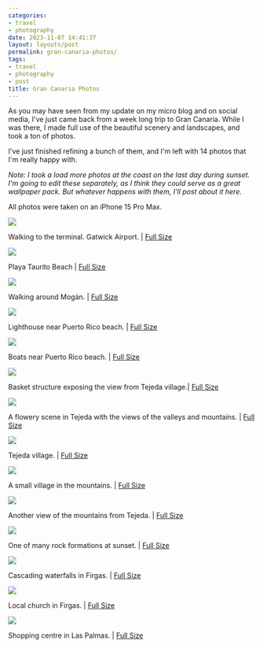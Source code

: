```yaml
---
categories:
- travel
- photography
date: 2023-11-07 14:41:37
layout: layouts/post
permalink: gran-canaria-photos/
tags:
- travel
- photography
- post
title: Gran Canaria Photos
---
```


As you may have seen from my update on my micro blog and on social media, I've just came back from a week long trip to Gran Canaria. While I was there, I made full use of the beautiful scenery and landscapes, and took a ton of photos.

I've just finished refining a bunch of them, and I'm left with 14 photos that I'm really happy with.

*Note: I took a load more photos at the coast on the last day during sunset. I'm going to edit these separately, as I think they could serve as a great wallpaper pack. But whatever happens with them, I'll post about it here.*

All photos were taken on an iPhone 15 Pro Max.

[![](https://cdn.chrishannah.me/images/2023/11/4-web.jpg)](https://cdn.chrishannah.me/images/2023/11/4.jpg)

Walking to the terminal. Gatwick Airport. | [Full Size](https://cdn.chrishannah.me/images/2023/11/4.jpg)

[![](https://cdn.chrishannah.me/images/2023/11/28-web.jpg)](https://cdn.chrishannah.me/images/2023/11/28.jpg)

Playa Taurito Beach | [Full Size](https://cdn.chrishannah.me/images/2023/11/28.jpg)

[![](https://cdn.chrishannah.me/images/2023/11/43-web.jpg)](https://cdn.chrishannah.me/images/2023/11/43.jpg)

Walking around Mogán. | [Full Size](https://cdn.chrishannah.me/images/2023/11/43.jpg)

[![](https://cdn.chrishannah.me/images/2023/11/50-web.jpg)](https://cdn.chrishannah.me/images/2023/11/50.jpg)

Lighthouse near Puerto Rico beach. | [Full Size](https://cdn.chrishannah.me/images/2023/11/50.jpg)

[![](https://cdn.chrishannah.me/images/2023/11/56-web.jpg)](https://cdn.chrishannah.me/images/2023/11/56.jpg)

Boats near Puerto Rico beach. | [Full Size](https://cdn.chrishannah.me/images/2023/11/56.jpg)

[![](https://cdn.chrishannah.me/images/2023/11/72-web.jpg)](https://cdn.chrishannah.me/images/2023/11/72.jpg)

Basket structure exposing the view from Tejeda village.| [Full Size](https://cdn.chrishannah.me/images/2023/11/72.jpg)

[![](https://cdn.chrishannah.me/images/2023/11/82-web.jpg)](https://cdn.chrishannah.me/images/2023/11/82.jpg)

A flowery scene in Tejeda with the views of the valleys and mountains. | [Full Size](https://cdn.chrishannah.me/images/2023/11/82.jpg)

[![](https://cdn.chrishannah.me/images/2023/11/86-web.jpg)](https://cdn.chrishannah.me/images/2023/11/86.jpg)

Tejeda village. | [Full Size](https://cdn.chrishannah.me/images/2023/11/86.jpg)

[![](https://cdn.chrishannah.me/images/2023/11/110-web.jpg)](https://cdn.chrishannah.me/images/2023/11/110.jpg)

A small village in the mountains. | [Full Size](https://cdn.chrishannah.me/images/2023/11/113.jpg)

[![](https://cdn.chrishannah.me/images/2023/11/114-web.jpg)](https://cdn.chrishannah.me/images/2023/11/114.jpg)

Another view of the mountains from Tejeda. | [Full Size](https://cdn.chrishannah.me/images/2023/11/114.jpg)

[![](https://cdn.chrishannah.me/images/2023/11/120-web.jpg)](https://cdn.chrishannah.me/images/2023/11/120.jpg)

One of many rock formations at sunset. | [Full Size](https://cdn.chrishannah.me/images/2023/11/120.jpg)

[![](https://cdn.chrishannah.me/images/2023/11/133-web.jpg)](https://cdn.chrishannah.me/images/2023/11/133.jpg)

Cascading waterfalls in Firgas. | [Full Size](https://cdn.chrishannah.me/images/2023/11/133.jpg)

[![](https://cdn.chrishannah.me/images/2023/11/148-web.jpg)](https://cdn.chrishannah.me/images/2023/11/148.jpg)

Local church in Firgas. | [Full Size](https://cdn.chrishannah.me/images/2023/11/148.jpg)

[![](https://cdn.chrishannah.me/images/2023/11/154-web.jpg)](https://cdn.chrishannah.me/images/2023/11/154.jpg)

Shopping centre in Las Palmas. | [Full Size](https://cdn.chrishannah.me/images/2023/11/154.jpg)